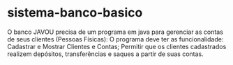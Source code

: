 # sistema-banco-basico
 O banco JAVOU precisa de um programa em java para gerenciar as contas de seus clientes (Pessoas Físicas):  O programa deve ter as funcionalidade:  Cadastrar e Mostrar Clientes e Contas;  Permitir que os clientes cadastrados realizem depósitos, transferências e saques a partir de suas contas.
